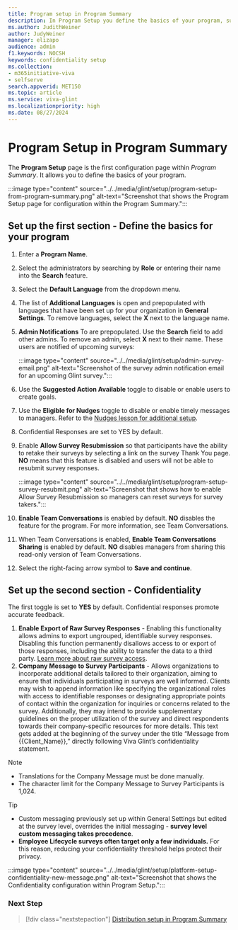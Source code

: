 ```yaml
---
title: Program setup in Program Summary
description: In Program Setup you define the basics of your program, such as its name and what languages will be needed, along with confidentiality directives.
ms.author: JudithWeiner
author: JudyWeiner
manager: elizapo
audience: admin
f1.keywords: NOCSH
keywords: confidentiality setup
ms.collection:  
- m365initiative-viva
- selfserve 
search.appverid: MET150 
ms.topic: article
ms.service: viva-glint
ms.localizationpriority: high
ms.date: 08/27/2024
---
```


# Program Setup in Program Summary

The **Program Setup** page is the first configuration page within *Program Summary*. It allows you to define the basics of your program.

:::image type="content" source="../../media/glint/setup/program-setup-from-program-summary.png" alt-text="Screenshot that shows the Program Setup page for configuration within the Program Summary.":::

## Set up the first section - Define the basics for your program  

1. Enter a **Program Name**.
1. Select the administrators by searching by **Role** or entering their name into the **Search** feature.
1. Select the **Default Language** from the dropdown menu.
1. The list of **Additional Languages** is open and prepopulated with languages that have been set up for your organization in **General Settings**. To remove languages, select the **X** next to the language name.
1. **Admin Notifications** To are prepopulated. Use the **Search** field to add other admins. To remove an admin, select **X** next to their name. These users are notified of upcoming surveys:

   :::image type="content" source="../../media/glint/setup/admin-survey-email.png" alt-text="Screenshot of the survey admin notification email for an upcoming Glint survey.":::

1. Use the **Suggested Action Available** toggle to disable or enable users to create goals.
1. Use the **Eligible for Nudges** toggle to disable or enable timely messages to managers. Refer to the [Nudges lesson for additional setup](https://www.microsoft.com).  
1. Confidential Responses are set to YES by default.  
1. Enable **Allow Survey Resubmission** so that participants have the ability to retake their surveys by selecting a link on the survey Thank You page. **NO** means that this feature is disabled and users will not be able to resubmit survey responses.

   :::image type="content" source="../../media/glint/setup/program-setup-survey-resubmit.png" alt-text="Screenshot that shows how to enable Allow Survey Resubmission so managers can reset surveys for survey takers.":::

1. **Enable Team Conversations** is enabled by default. **NO** disables the feature for the program. For more information, see Team Conversations. 
1. When Team Conversations is enabled, **Enable Team Conversations Sharing** is enabled by default. **NO** disables managers from sharing this read-only version of Team Conversations.  
1. Select the right-facing arrow symbol to **Save and continue**.

## Set up the second section - Confidentiality

The first toggle is set to **YES** by default. Confidential responses promote accurate feedback.

1. **Enable Export of Raw Survey Responses** - Enabling this functionality allows admins to export ungrouped, identifiable survey responses. Disabling this function permanently disallows access to or export of those responses, including the ability to transfer the data to a third party. [Learn more about raw survey access](/../../viva/glint/setup/employee-raw-data-export).
1. **Company Message to Survey Participants** - Allows organizations to incorporate additional details tailored to their organization, aiming to ensure that individuals participating in surveys are well informed. Clients may wish to append information like specifying the organizational roles with access to identifiable responses or designating appropriate points of contact within the organization for inquiries or concerns related to the survey. Additionally, they may intend to provide supplementary guidelines on the proper utilization of the survey and direct respondents towards their company-specific resources for more details. This text gets added at the beginning of the survey under the title “Message from {{Client_Name}},” directly following Viva Glint’s confidentiality statement.

>[!NOTE]
> - Translations for the Company Message must be done manually.
> - The character limit for the Company Message to Survey Participants is 1,024.

>[!TIP]
> - Custom messaging previously set up within General Settings but edited at the survey level, overrides the initial messaging - **survey level custom messaging takes precedence**.
> - **Employee Lifecycle surveys often target only a few individuals.** For this reason, reducing your confidentiality threshold helps protect their privacy.


:::image type="content" source="../../media/glint/setup/platform-setup-confidentiality-new-message.png" alt-text="Screenshot that shows the Confidentiality configuration within Program Setup.":::



### Next Step
> [!div class="nextstepaction"]
> [Distribution setup in Program Summary](../../glint/setup/distribution-program-summary.md)

